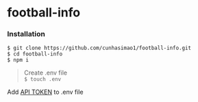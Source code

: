 # football-info

### Installation

  `$ git clone https://github.com/cunhasimao1/football-info.git`<br/>
  `$ cd football-info`<br/>
  `$ npm i`
  
  > Create .env file<br/>
  `$ touch .env`
  
  Add [API TOKEN](https://www.football-data.org/client/register) to .env file
